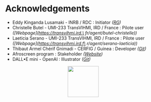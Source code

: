 # **Acknowledgements**

  - Eddy Kinganda Lusamaki - INRB / RDC : Initiator _([RG](https://www.researchgate.net/profile/Eddy-Lusamaki))_
  - Christelle Butel - UMI-233 TransVIHMI, IRD / France : Pilote user _([Webpage](https://transvihmi.ird.\
fr/agent/butel-christelle))_
  - Laeticia Serano - UMI-233 TransVIHMI, IRD / France : Pilote user _([Webpage](https://transvihmi.ird.f\
r/agent/serano-laeticia))_
  - Thibaut Armel Chérif Gnimadi - CERFIG / Guinea : Developer _([Git](https://github.com/armel001))_
  - Afroscreen program : Stakeholder _([Website](https://www.afroscreen.org))_
  - DALL•E mini - OpenAI : Illustrator _([Git](https://github.com/borisdayma/dalle-mini))_

<div style="text-align: center;">
  <img src="../../../images/GeVarLi_by_DALL-E_icone.png" width="100" height="100">
</div>
